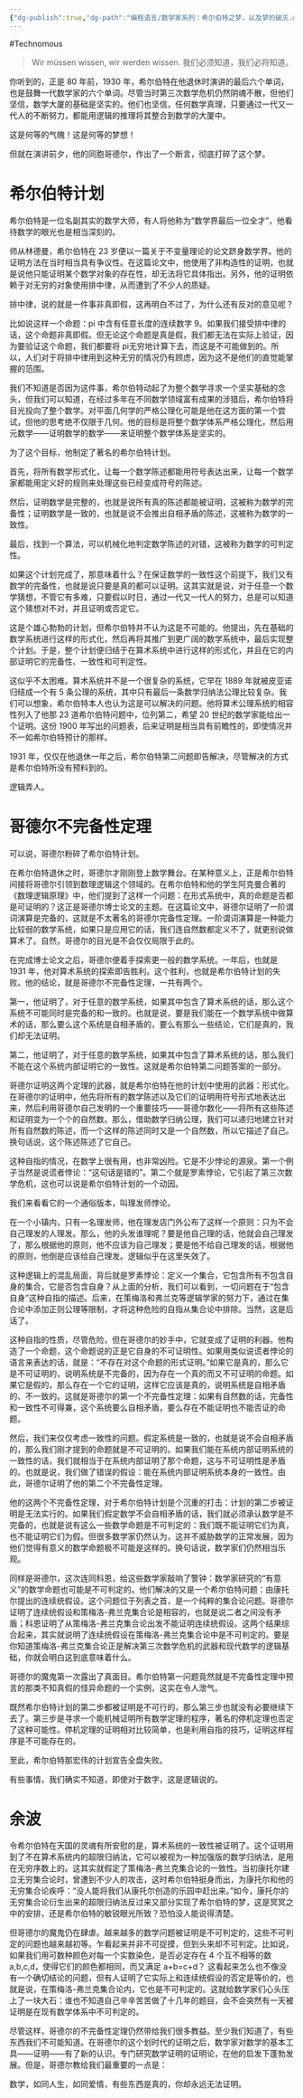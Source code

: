 ```yaml
---
{"dg-publish":true,"dg-path":"编程语言/数学家系列：希尔伯特之梦，以及梦的破灭.md","permalink":"/编程语言/数学家系列：希尔伯特之梦，以及梦的破灭/","created":"2023-12-14T14:24:09.000+08:00","updated":"2025-03-21T15:39:07.000+08:00"}
---
```


#Technomous

> Wir müssen wissen, wir werden wissen.
> 我们必须知道，我们必将知道。

你听到的，正是 80 年前，1930 年，希尔伯特在他退休时演讲的最后六个单词，也是鼓舞一代数学家的六个单词。尽管当时第三次数学危机仍然阴魂不散，但他们坚信，数学大厦的基础是坚实的。他们也坚信，任何数学真理，只要通过一代又一代人的不断努力，都能用逻辑的推理将其整合到数学的大厦中。

这是何等的气魄！这是何等的梦想！

但就在演讲前夕，他的同胞哥德尔，作出了一个断言，彻底打碎了这个梦。

# 希尔伯特计划

希尔伯特是一位名副其实的数学大师，有人将他称为“数学界最后一位全才”，他看待数学的眼光也是相当深刻的。

师从林德曼，希尔伯特在 23 岁便以一篇关于不变量理论的论文跻身数学界。他的证明方法在当时相当具有争议性。在这篇论文中，他使用了非构造性的证明，也就是说他只能证明某个数学对象的存在性，却无法将它具体指出。另外，他的证明依赖于对无穷的对象使用排中律，从而遭到了不少人的质疑。

排中律，说的就是一件事非真即假，这再明白不过了，为什么还有反对的意见呢？

比如说这样一个命题：pi 中含有任意长度的连续数字 9。如果我们接受排中律的话，这个命题非真即假。但无论这个命题是真是假，我们都无法在实际上验证，因为要验证这个命题，我们都要将 pi无穷地计算下去，而这是不可能做到的。所以，人们对于将排中律用到这种无穷的情况仍有顾虑，因为这不是他们的直觉能掌握的范围。

我们不知道是否因为这件事，希尔伯特动起了为整个数学寻求一个坚实基础的念头，但我们可以知道，在经过多年在不同数学领域富有成果的涉猎后，希尔伯特将目光投向了整个数学。对平面几何学的严格公理化可能是他在这方面的第一个尝试，但他的思考绝不仅限于几何。他的目标是将整个数学体系严格公理化，然后用元数学——证明数学的数学——来证明整个数学体系是坚实的。

为了这个目标，他制定了著名的希尔伯特计划。

首先，将所有数学形式化，让每一个数学陈述都能用符号表达出来，让每一个数学家都能用定义好的规则来处理这些已经变成符号的陈述。

然后，证明数学是完整的，也就是说所有真的陈述都能被证明，这被称为数学的完备性；证明数学是一致的，也就是说不会推出自相矛盾的陈述，这被称为数学的一致性。

最后，找到一个算法，可以机械化地判定数学陈述的对错，这被称为数学的可判定性。

如果这个计划完成了，那意味着什么？在保证数学的一致性这个前提下，我们又有数学的完备性，也就是说只要是真的都可以证明。这其实就是说，对于任意一个数学猜想，不管它有多难，只要假以时日，通过一代又一代人的努力，总是可以知道这个猜想对不对，并且证明或否定它。

这是个雄心勃勃的计划，但希尔伯特并不认为这是不可能的。他提出，先在基础的数学系统进行这样的形式化，然后再将其推广到更广阔的数学系统中，最后实现整个计划。于是，整个计划便归结于在算术系统中进行这样的形式化，并且在它的内部证明它的完备性、一致性和可判定性。

这似乎不太困难。算术系统并不是一个很复杂的系统，它早在 1889 年就被皮亚诺归结成一个有 5 条公理的系统，其中只有最后一条数学归纳法公理比较复杂。我们可以想象，希尔伯特本人也认为这是可以解决的问题。他将算术公理系统的相容性列入了他那 23 道希尔伯特问题中，位列第二，希望 20 世纪的数学家能给出一个证明。这份 1900 年写出的问题表，后来证明是相当具有前瞻性的，即使情况并不一如希尔伯特预计的那样。

1931 年，仅仅在他退休一年之后，希尔伯特第二问题即告解决，尽管解决的方式是希尔伯特所没有预料到的。

逻辑弄人。

# 哥德尔不完备性定理

可以说，哥德尔粉碎了希尔伯特计划。

在希尔伯特退休之时，哥德尔才刚刚登上数学舞台。在某种意义上，正是希尔伯特间接将哥德尔引领到数理逻辑这个领域的。在希尔伯特和他的学生阿克曼合著的《数理逻辑原理》中，他们提到了这样一个问题：在形式系统中，真的命题是否都是可证明的？这正是哥德尔博士论文的主题。在这篇论文中，哥德尔证明了一阶谓词演算是完备的，这就是不太著名的哥德尔完备性定理。一阶谓词演算是一种能力比较弱的数学系统，如果只是应用它的话，我们连自然数都定义不了，就更别说做算术了。自然，哥德尔的目光是不会仅仅局限于此的。

在完成博士论文之后，哥德尔便着手探索更一般的数学系统。一年后，也就是 1931 年，他对算术系统的探索即告胜利。这个胜利，也就是希尔伯特计划的失败。他的结论，就是哥德尔不完备性定理，一共有两个。

第一，他证明了，对于任意的数学系统，如果其中包含了算术系统的话，那么这个系统不可能同时是完备的和一致的。也就是说，要是我们能在一个数学系统中做算术的话，那么要么这个系统是自相矛盾的，要么有那么一些结论，它们是真的，我们却无法证明。

第二，他证明了，对于任意的数学系统，如果其中包含了算术系统的话，那么我们不能在这个系统内部证明它的一致性。这就是希尔伯特第二问题答案的一部分。

哥德尔证明这两个定理的武器，就是希尔伯特在他的计划中使用的武器：形式化。在哥德尔的证明中，他先将所有的数学陈述以及它们的证明用符号形式地表达出来，然后利用哥德尔自己发明的一个重要技巧——哥德尔数化——将所有这些陈述和证明变为一个个的自然数。那么，借助数学归纳公理，我们可以递归地建立针对所有自然数的陈述，而一个这样的陈述同时又是一个自然数，所以它描述了自己。换句话说，这个陈述陈述了它自己。

这种自指的情况，在数学上很有用，也非常凶险。它是不少悖论的源泉。第一个例子当然是说谎者悖论：“这句话是错的”。第二个就是罗素悖论，它引起了第三次数学危机，这也可以说是希尔伯特计划的一个动因。

我们来看看它的一个通俗版本，叫理发师悖论。

在一个小镇内，只有一名理发师，他在理发店门外公布了这样一个原则：只为不会自己理发的人理发。那么，他的头发谁理呢？要是他自己理的话，他就会自己理发了，那么根据他的原则，他不应该为自己理发；要是他不给自己理发的话，根据他的原则，他倒是应该给自己理发。逻辑似乎在这里失效了。

这种逻辑上的混乱局面，背后就是罗素悖论：定义一个集合，它包含所有不包含自身的集合，它是否包含自身？从上面的分析，我们可以看到，一切问题在于“包含自身”这种自指的描述。后来，在策梅洛和弗兰克等逻辑学家的努力下，通过在集合论中添加正则公理等限制，才将这种危险的自指从集合论中排除。当然，这是后话了。

这种自指的性质，尽管危险，但在哥德尔的妙手中，它就变成了证明的利器。他构造了一个命题，这个命题说的正是它自身的不可证明性。如果用类似说谎者悖论的语言来表达的话，就是：“不存在对这个命题的形式证明。”如果它是真的，那么它是不可证明的，说明系统是不完备的，因为存在一个真的而又不可证明的命题。如果它是假的，那么存在一个它的证明，这样它应该是真的，说明系统是自相矛盾的、不一致的。这就是哥德尔的第一个不完备性定理：如果有自然数的话，完备性和一致性不可得兼，这个系统要么自相矛盾，要么存在不能证明也不能否证的命题。

然后，我们来仅仅考虑一致性的问题。假定系统是一致的，也就是说不会自相矛盾的，那么我们刚才提到的命题就是不可证明的。如果我们能在系统内部证明系统的一致性的话，我们就相当于在系统内部证明了那个命题，这与不可证明性是矛盾的。也就是说，我们做了错误的假设：能在系统内部证明系统本身的一致性。由此，哥德尔证明了他的第二个不完备性定理。

他的这两个不完备性定理，对于希尔伯特计划是个沉重的打击：计划的第二步被证明是无法实行的。如果我们假定数学不会自相矛盾的话，我们就必须承认数学是不完备的，也就是说有这么一些数学命题是不可判定的：我们既不能证明它们为真，也不能证明它们为假。但很多数学家仍然认为，这并不威胁数学的正常发展，因为他们觉得有意义的数学命题极不可能是这样的。换句话说，数学家们仍然相当乐观。

同样是哥德尔，这次连同科恩，给这些数学家敲响了警钟：数学家研究的“有意义”的数学命题也可能是不可判定的。他们解决的又是一个希尔伯特问题：由康托尔提出的连续统假设。这个问题位于列表之首，是一个纯粹的集合论问题。哥德尔证明了连续统假设和策梅洛-弗兰克集合论是相容的，也就是说二者之间没有矛盾；科恩证明了从策梅洛-弗兰克集合论出发不能证明连续统假设。这两个结果综合起来，其实就说明了连续统假设在策梅洛-弗兰克集合论中是不可判定的。要是你知道策梅洛-弗兰克集合论正是解决第三次数学危机的武器和现代数学的逻辑基础，你就会明白这到底意味着什么。

哥德尔的魔鬼第一次露出了真面目。希尔伯特第一问题竟然就是不完备性定理中预言的那类不知真假的怪异命题的一个实例，这实在令人泄气。

既然希尔伯特计划的第二步都被证明是不可行的，那么第三步也就没有必要继续下去了。第三步是寻求一个能机械证明所有数学定理的程序，著名的停机定理也否定了这种可能性。停机定理的证明相对比较简单，也是利用自指的技巧，证明这样程序是不可能存在的。

至此，希尔伯特那宏伟的计划宣告全盘失败。

有些事情，我们确实不知道，即使对于数字，这是逻辑说的。

# 余波

令希尔伯特在天国的灵魂有所安慰的是，算术系统的一致性被证明了。这个证明用到了不在算术系统内的超限归纳法，它可以被视为一种加强版的数学归纳法，是用在无穷序数上的。这其实就假定了策梅洛-弗兰克集合论的一致性。当初康托尔建立无穷集合论时，曾遭到不少人的攻击，这时希尔伯特挺身而出，为康托尔和他的无穷集合论疾呼：“没人能将我们从康托尔创造的乐园中赶出来。”如今，康托尔的无穷集合论衍生出来的超限归纳法反过来又部分实现了希尔伯特的梦，这是冥冥之中的安排，还是希尔伯特的敏锐眼光所致？恐怕没人能说得清楚。

但哥德尔的魔鬼仍在肆虐。越来越多的数学问题被证明是不可判定的，这些不可判定的问题也越来越初等。乍看起来并非不可捉摸，但到头来却不可判定。比如说，如果我们用可数种颜色对每一个实数染色，是否必定存在 4 个互不相等的数 a,b,c,d，使得它们的颜色都相同，而又满足 a+b=c+d？ 这看起来怎么也不像没有一个确切结论的问题，但有人证明了它实际上和连续统假设的否定是等价的，也就是说，在策梅洛-弗兰克集合论内，它也是不可判定的。这就给数学家们心头压上了一块大石：谁也不知道自己辛辛苦苦做了十几年的题目，会不会突然有一天被证明是在现有数学体系中不可判定的。

尽管这样，哥德尔的不完备性定理仍然带给我们很多教益。至少我们知道了，有些东西我们不可能知道。在哥德尔的这个划时代的证明之后，数学家对数学的基本工具——证明——有了新的认识。专门研究数学证明的证明论，在他的启发下蓬勃发展。但是，哥德尔教给我们最重要的一点是：

数学，如同人生，如同爱情，有些东西是真的，你却永远无法证明。